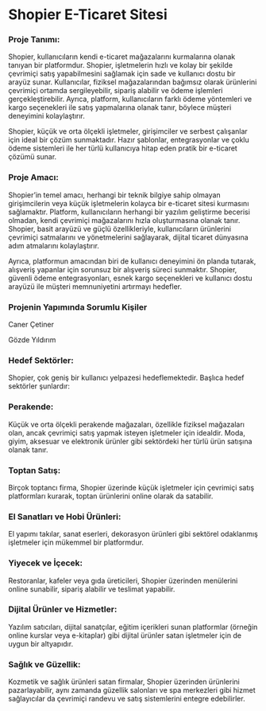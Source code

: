 # Shopier E-Ticaret Sitesi
### Proje Tanımı:

Shopier, kullanıcıların kendi e-ticaret mağazalarını kurmalarına olanak tanıyan bir platformdur. Shopier, işletmelerin hızlı ve kolay bir şekilde çevrimiçi satış yapabilmesini sağlamak için sade ve kullanıcı dostu bir arayüz sunar. Kullanıcılar, fiziksel mağazalarından bağımsız olarak ürünlerini çevrimiçi ortamda sergileyebilir, sipariş alabilir ve ödeme işlemleri gerçekleştirebilir. Ayrıca, platform, kullanıcıların farklı ödeme yöntemleri ve kargo seçenekleri ile satış yapmalarına olanak tanır, böylece müşteri deneyimini kolaylaştırır. <br>

Shopier, küçük ve orta ölçekli işletmeler, girişimciler ve serbest çalışanlar için ideal bir çözüm sunmaktadır. Hazır şablonlar, entegrasyonlar ve çoklu ödeme sistemleri ile her türlü kullanıcıya hitap eden pratik bir e-ticaret çözümü sunar.<br>

### Proje Amacı:

Shopier’in temel amacı, herhangi bir teknik bilgiye sahip olmayan girişimcilerin veya küçük işletmelerin kolayca bir e-ticaret sitesi kurmasını sağlamaktır. Platform, kullanıcıların herhangi bir yazılım geliştirme becerisi olmadan, kendi çevrimiçi mağazalarını hızla oluşturmasına olanak tanır. Shopier, basit arayüzü ve güçlü özellikleriyle, kullanıcıların ürünlerini çevrimiçi satmalarını ve yönetmelerini sağlayarak, dijital ticaret dünyasına adım atmalarını kolaylaştırır.<br>

Ayrıca, platformun amacından biri de kullanıcı deneyimini ön planda tutarak, alışveriş yapanlar için sorunsuz bir alışveriş süreci sunmaktır. Shopier, güvenli ödeme entegrasyonları, esnek kargo seçenekleri ve kullanıcı dostu arayüzü ile müşteri memnuniyetini artırmayı hedefler.<br>

### Projenin Yapımında Sorumlu Kişiler

Caner Çetiner 

Gözde Yıldırım

### Hedef Sektörler:

Shopier, çok geniş bir kullanıcı yelpazesi hedeflemektedir. Başlıca hedef sektörler şunlardır:

### Perakende:
Küçük ve orta ölçekli perakende mağazaları, özellikle fiziksel mağazaları olan, ancak çevrimiçi satış yapmak isteyen işletmeler için idealdir. Moda, giyim, aksesuar ve elektronik ürünler gibi sektördeki her türlü ürün satışına olanak tanır.
### Toptan Satış:

Birçok toptancı firma, Shopier üzerinde küçük işletmeler için çevrimiçi satış platformları kurarak, toptan ürünlerini online olarak da satabilir.
### El Sanatları ve Hobi Ürünleri:

El yapımı takılar, sanat eserleri, dekorasyon ürünleri gibi sektörel odaklanmış işletmeler için mükemmel bir platformdur.
### Yiyecek ve İçecek:

Restoranlar, kafeler veya gıda üreticileri, Shopier üzerinden menülerini online sunabilir, sipariş alabilir ve teslimat yapabilir.
### Dijital Ürünler ve Hizmetler:

Yazılım satıcıları, dijital sanatçılar, eğitim içerikleri sunan platformlar (örneğin online kurslar veya e-kitaplar) gibi dijital ürünler satan işletmeler için de uygun bir altyapıdır.
### Sağlık ve Güzellik:

Kozmetik ve sağlık ürünleri satan firmalar, Shopier üzerinden ürünlerini pazarlayabilir, aynı zamanda güzellik salonları ve spa merkezleri gibi hizmet sağlayıcılar da çevrimiçi randevu ve satış sistemlerini entegre edebilirler.
